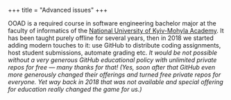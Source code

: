 +++
title = "Advanced issues"
+++

OOAD is a required course in software engineering bachelor major at the faculty of informatics of the [National University of Kyiv-Mohyla Academy](https://www.ukma.edu.ua/eng/). It has been taught purely offline for several years, then in 2018 we started adding modern touches to it: use GitHub to distribute coding assignments, host student submissions, automate grading etc. *It would be not possible without a very generous GitHub educational policy with unlimited private repos for free &mdash; many thanks for that! (Yes, soon after that GitHub even more generously changed their offerings and turned free private repos for everyone. Yet way back in 2018 that was not available and special offering for education really changed the game for us.)*
